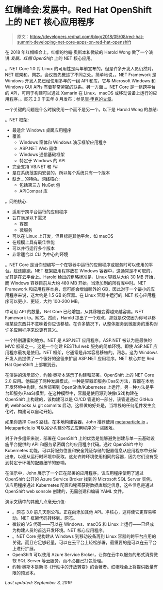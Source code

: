 # 红帽峰会:发展中。Red Hat OpenShift 上的 NET 核心应用程序

> 原文：<https://developers.redhat.com/blog/2018/05/08/red-hat-summit-developing-net-core-apps-on-red-hat-openshift>

在 2018 年红帽峰会上，红帽的约翰·奥斯本和微软的 Harold Wong 做了一个演讲:*发展。红帽 OpenShift* 上的 NET 核心应用。

。NET Core 1.0 对 Linux 的可用性是两年前宣布的，但是许多开发人员仍然对。NET 框架和。网芯。会议首先概述了不同之处。简单地说，。NET Framework 是 Windows 开发人员已经使用多年的一组 API 和库，它与 Microsoft Windows 和 Windows GUI APIs 有着非常紧密的联系。另一方面，。NET Core 是一组跨平台的 API，可用于构建可以通过 Xamarin 在 Linux、macOS 或移动设备上运行的应用程序。。网芯 2.0 于去年 8 月发布；参见[唐·申克的文章](https://developers.redhat.com/blog/2017/08/22/quick-introduction-of-net-core-2-0/)。

一个关键的问题是什么时候使用一个而不是另一个。以下是 Harold Wong 的总结:

。NET 框架:

*   最适合 Windows 桌面应用程序
*   覆盖
    *   Windows 窗体和 Windows 演示框架应用程序
    *   ASP.NET Web 窗体
    *   Windows 通信基础框架
    *   特定于 Windows 的 API
*   完全支持 VB.NET 和 F#
*   是在系统范围内安装的，所以每个系统只有一个版本
*   缺乏…的特色。网络核心:
    *   包括第三方 NuGet 包
    *   APICompat 库

。网络核心:

*   适用于跨平台运行的应用程序
*   旨在满足以下需求
    *   容器
    *   微服务
*   可以在 Linux 上开发，但目标是其他平台，如 macOS
*   在规模上具有最佳性能
*   可以并行运行多个版本
*   非常适合以 CLI 为中心的环境

。NET Core 是当你想编写一个在容器中运行的应用程序或服务时可以使用的平台。趁还能跑。NET 框架应用程序放在 Windows 容器中，这通常是不可取的，尤其是在云平台上。Harold 给出的粗略标准是，Linux 容器从大约 30 MB 开始，而 Windows 容器目前从大约 480 MB 开始。当添加到的所有库中时。NET Framework 和应用程序本身，您可能会增加额外的 GB，因此对于一个最小的应用程序来说，这大约是 1.5 GB 的容器。在 Linux 容器中运行的. NET 核心应用程序可以更小、更轻，大约 100-200 MB。

中可用 API 的数量。Net Core 已经增加，从其移植变得越来越容易。NET Famework to。网芯。然而，Harold 提出了一个观点，那就是仅仅因为你可以移植某些东西并不意味着你应该移植。在许多情况下，从整体服务到微服务的重构对许多应用程序来说更有意义。

一个特别甜蜜的地方。NET 是 ASP.NET 应用程序。ASP.NET 被认为是最快的 MVC 框架之一。这是一个创建 RESTful web 服务的简单环境。即使 ASP.NET 应用程序最初是使用。NET 框架，它通常是非常容易移植的。网芯。这为 Windows 开发人员提供了一个很好的途径来扩展 ASP.NET 应用程序。NET 核心并在 Red Hat OpenShift 上部署到云。

在演讲的演示部分，约翰·奥斯本演示了构建和部署。OpenShift 上的 NET Core 2.0 应用。他描述了两种发展模式。一种是容器即服务(CaaS)方法，容器在本地开发环境中构建，然后部署到 OpenShift/Kubernetes 上运行。另一种方法是平台即服务(PaaS)模型，在这种模型中，容器是使用源到映像(S2I)构建在 OpenShift 上构建的，该构建可以是 CI/CD 管道的一部分，该管道通过 GitHub 的 webhooks 从 git commits 启动。这样做的好处是，当堆栈的任何组件发生变化时，构建可以自动开始。

如果你选择 CaaS 路线，在本地构建容器，John 推荐使用 [metaparticle.io](https://metaparticle.io/about/) 。Metaparticle.io 可以减少构建分布式应用程序的一些困难。

对于许多组织来说，部署在 OpenShift 上的优势是能够避免创建与单一云基础设施平台提供的 API 和服务紧密耦合的应用程序代码。通过 OpenShift 中的 Kubernetes 功能，可以将服务位置和安全凭证存储的配置信息从应用程序中分解出来，以便从运行时环境中获取。这允许跨环境使用相同的容器，因为它们没有受到特定于环境的配置细节的影响。

在演示中，John 展示了一个正在部署的应用程序，该应用程序使用了通过 OpenShift 公开的 Azure Service Broker 找到的 Microsoft SQL Server 实例。该应用程序通过 Kubernetes 配置和秘密获得数据库绑定信息，这些信息是通过 OpenShift web sonsole 创建的，无需创建和编辑 YAML 文件。

演示文稿中的其他几点毫无价值:

*   。网芯 3.0 前几天刚公布。正在向添加其他 API。净核心，这将使它更容易移动。NET 框架代码转移到。网芯。
*   微软的 VS 代码——可以在 Windows、macOS 和 Linux 上运行——已经成为构建人员的首选开发环境。NET 核心应用程序。
*   。NET Core 是构建从 Windows 到移动设备再到 Linux 容器的跨平台应用的关键，而且它足够轻量，可以在云平台上轻松部署，最重要的是可以在云平台上进行扩展。
*   OpenShift 可以使用 Azure Service Broker，让你在云中以服务的形式消费微软 SQL Server 等云服务，而不必自己打包管理。
*   约翰·奥斯本是新书《行动中的开放转变》的合著者。红帽峰会上将提供数量有限的预发本。

*Last updated: September 3, 2019*